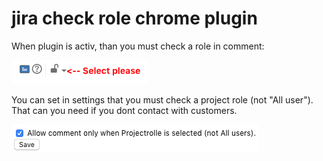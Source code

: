 # jira check role chrome plugin  

When plugin is activ, than you must check a role in comment:  

![alt text](screens/1.png)  

You can set in settings that you must check a project role (not "All user"). That can you need if you dont contact with customers.  

![alt text](screens/2.png)
